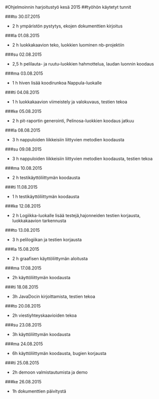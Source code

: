 #Ohjelmoinnin harjoitustyö kesä 2015
##työhön käytetyt tunnit

###to 30.07.2015
* 2 h ympäristön pystytys, ekojen dokumenttien kirjoitus

###la 01.08.2015
* 2 h luokkakaavion teko, luokkien luominen nb-projektiin

###su 02.08.2015
* 2,5 h pelilauta- ja ruutu-luokkien hahmottelua, laudan luonnin koodaus

###ma 03.08.2015
* 1 h hiven lisää koodirunkoa Nappula-luokalle

###ti 04.08.2015
* 1 h luokkakaavion viimeistely ja valokuvaus, testien tekoa

###ke 05.08.2015
* 2 h pit-raportin generointi, Pelinosa-luokkien koodaus jatkuu

###la 08.08.2015
* 3 h nappuloiden liikkeisiin liittyvien metodien koodausta

###su 09.08.2015
* 3 h nappuloiden liikkeisiin liittyvien metodien koodausta, testien tekoa

###ma 10.08.2015
* 2 h testikäyttöliittymän koodausta

###ti 11.08.2015
* 1 h testikäyttöliittymän koodausta

###ke 12.08.2015
* 2 h Logiikka-luokalle lisää testejä,hajonneiden testien korjausta, luokkakaavion tarkennusta

###to 13.08.2015
* 3 h pelilogiikan ja testien korjausta 

###la 15.08.2015
* 2 h graafisen käyttöliittymän aloitusta 

###ma 17.08.2015
* 2h käyttöliittymän koodausta

###ti 18.08.2015
* 3h JavaDocin kirjoittamista, testien tekoa

###to 20.08.2015
* 2h viestiyhteyskaavioiden tekoa

###su 23.08.2015
* 3h käyttöliittymän koodausta

###ma 24.08.2015
* 6h käyttöliittymän koodausta, bugien korjausta

###ti 25.08.2015
* 2h demoon valmistautumista ja demo

###ke 26.08.2015
* 1h dokumenttien päivitystä


